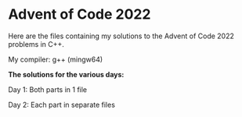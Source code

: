 # Advent of Code 2022
Here are the files containing my solutions to the Advent of Code 2022 problems in C++.

My compiler: g++ (mingw64)


**The solutions for the various days:**

Day 1: Both parts in 1 file

Day 2: Each part in separate files
